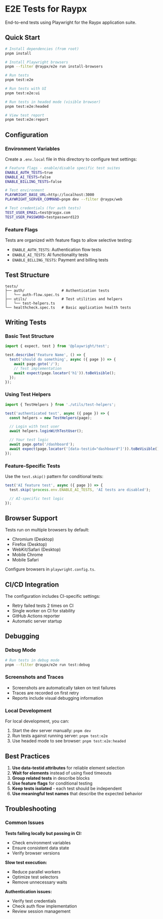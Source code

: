 # E2E Tests for Raypx

End-to-end tests using Playwright for the Raypx application suite.

## Quick Start

```bash
# Install dependencies (from root)
pnpm install

# Install Playwright browsers
pnpm --filter @raypx/e2e run install-browsers

# Run tests
pnpm test:e2e

# Run tests with UI
pnpm test:e2e:ui

# Run tests in headed mode (visible browser)
pnpm test:e2e:headed

# View test report
pnpm test:e2e:report
```

## Configuration

### Environment Variables

Create a `.env.local` file in this directory to configure test settings:

```bash
# Feature flags - enable/disable specific test suites
ENABLE_AUTH_TESTS=true
ENABLE_AI_TESTS=false
ENABLE_BILLING_TESTS=false

# Test environment
PLAYWRIGHT_BASE_URL=http://localhost:3000
PLAYWRIGHT_SERVER_COMMAND=pnpm dev --filter @raypx/web

# Test credentials (for auth tests)
TEST_USER_EMAIL=test@raypx.com
TEST_USER_PASSWORD=testpassword123
```

### Feature Flags

Tests are organized with feature flags to allow selective testing:

- `ENABLE_AUTH_TESTS`: Authentication flow tests
- `ENABLE_AI_TESTS`: AI functionality tests
- `ENABLE_BILLING_TESTS`: Payment and billing tests

## Test Structure

```
tests/
├── auth/                 # Authentication tests
│   └── auth-flow.spec.ts
├── utils/                # Test utilities and helpers
│   └── test-helpers.ts
└── healthcheck.spec.ts   # Basic application health tests
```

## Writing Tests

### Basic Test Structure

```typescript
import { expect, test } from '@playwright/test';

test.describe('Feature Name', () => {
  test('should do something', async ({ page }) => {
    await page.goto('/');
    // Test implementation
    await expect(page.locator('h1')).toBeVisible();
  });
});
```

### Using Test Helpers

```typescript
import { TestHelpers } from './utils/test-helpers';

test('authenticated test', async ({ page }) => {
  const helpers = new TestHelpers(page);

  // Login with test user
  await helpers.loginWithTestUser();

  // Your test logic
  await page.goto('/dashboard');
  await expect(page.locator('[data-testid="dashboard"]')).toBeVisible();
});
```

### Feature-Specific Tests

Use the `test.skip()` pattern for conditional tests:

```typescript
test('AI feature test', async ({ page }) => {
  test.skip(!process.env.ENABLE_AI_TESTS, 'AI tests are disabled');

  // AI-specific test logic
});
```

## Browser Support

Tests run on multiple browsers by default:

- Chromium (Desktop)
- Firefox (Desktop)
- WebKit/Safari (Desktop)
- Mobile Chrome
- Mobile Safari

Configure browsers in `playwright.config.ts`.

## CI/CD Integration

The configuration includes CI-specific settings:

- Retry failed tests 2 times on CI
- Single worker on CI for stability
- GitHub Actions reporter
- Automatic server startup

## Debugging

### Debug Mode

```bash
# Run tests in debug mode
pnpm --filter @raypx/e2e run test:debug
```

### Screenshots and Traces

- Screenshots are automatically taken on test failures
- Traces are recorded on first retry
- Reports include visual debugging information

### Local Development

For local development, you can:

1. Start the dev server manually: `pnpm dev`
2. Run tests against running server: `pnpm test:e2e`
3. Use headed mode to see browser: `pnpm test:e2e:headed`

## Best Practices

1. **Use data-testid attributes** for reliable element selection
2. **Wait for elements** instead of using fixed timeouts
3. **Group related tests** in describe blocks
4. **Use feature flags** for conditional testing
5. **Keep tests isolated** - each test should be independent
6. **Use meaningful test names** that describe the expected behavior

## Troubleshooting

### Common Issues

**Tests failing locally but passing in CI:**
- Check environment variables
- Ensure consistent data state
- Verify browser versions

**Slow test execution:**
- Reduce parallel workers
- Optimize test selectors
- Remove unnecessary waits

**Authentication issues:**
- Verify test credentials
- Check auth flow implementation
- Review session management